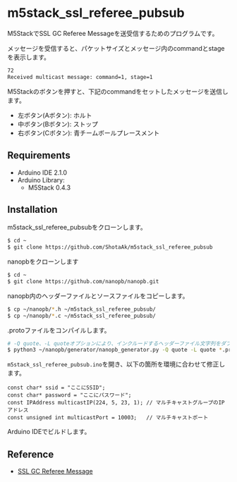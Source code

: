 # m5stack_ssl_referee_pubsub

M5StackでSSL GC Referee Messageを送受信するためのプログラムです。

メッセージを受信すると、パケットサイズとメッセージ内のcommandとstageを表示します。

```sh
72
Received multicast message: command=1, stage=1
```

M5Stackのボタンを押すと、下記のcommandをセットしたメッセージを送信します。

- 左ボタン(Aボタン): ホルト
- 中ボタン(Bボタン): ストップ
- 右ボタン(Cボタン): 青チームボールプレースメント

## Requirements

- Arduino IDE 2.1.0
- Arduino Library:
  - M5Stack 0.4.3

## Installation

m5stack_ssl_referee_pubsubをクローンします。

```sh
$ cd ~
$ git clone https://github.com/ShotaAk/m5stack_ssl_referee_pubsub
```

nanopbをクローンします

```sh
$ cd ~
$ git clone https://github.com/nanopb/nanopb.git
```

nanopb内のヘッダーファイルとソースファイルをコピーします。

```sh
$ cp ~/nanopb/*.h ~/m5stack_ssl_referee_pubsub/
$ cp ~/nanopb/*.c ~/m5stack_ssl_referee_pubsub/
```

.protoファイルをコンパイルします。

```sh
# -Q quote、-L quoteオプションにより、インクルードするヘッダーファイル文字列をダブルクォーテーションで囲みます。
$ python3 ~/nanopb/generator/nanopb_generator.py -Q quote -L quote *.proto
```

`m5stack_ssl_referee_pubsub.ino`を開き、以下の箇所を環境に合わせて修正します。

```arduino
const char* ssid = "ここにSSID";
const char* password = "ここにパスワード";
const IPAddress multicastIP(224, 5, 23, 1); // マルチキャストグループのIPアドレス
const unsigned int multicastPort = 10003;   // マルチキャストポート
```

Arduino IDEでビルドします。

## Reference

- [SSL GC Referee Message](https://github.com/RoboCup-SSL/ssl-game-controller/tree/master/proto)
